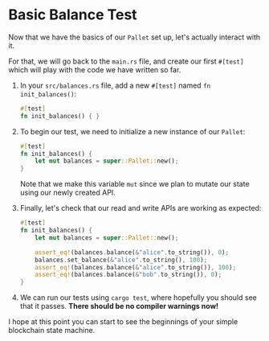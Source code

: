 # Basic Balance Test

Now that we have the basics of our `Pallet` set up, let's actually interact with it.

For that, we will go back to the `main.rs` file, and create our first `#[test]` which will play with the code we have written so far.

1. In your `src/balances.rs` file, add a new `#[test]` named `fn init_balances()`:

	```rust
	#[test]
	fn init_balances() { }
	```

2. To begin our test, we need to initialize a new instance of our `Pallet`:

	```rust
	#[test]
	fn init_balances() {
		let mut balances = super::Pallet::new();
	}
	```

	Note that we make this variable `mut` since we plan to mutate our state using our newly created API.

3. Finally, let's check that our read and write APIs are working as expected:

	```rust
	#[test]
	fn init_balances() {
		let mut balances = super::Pallet::new();

		assert_eq!(balances.balance(&"alice".to_string()), 0);
		balances.set_balance(&"alice".to_string(), 100);
		assert_eq!(balances.balance(&"alice".to_string()), 100);
		assert_eq!(balances.balance(&"bob".to_string()), 0);
	}
	```

4. We can run our tests using `cargo test`, where hopefully you should see that it passes. **There should be no compiler warnings now!**

I hope at this point you can start to see the beginnings of your simple blockchain state machine.
